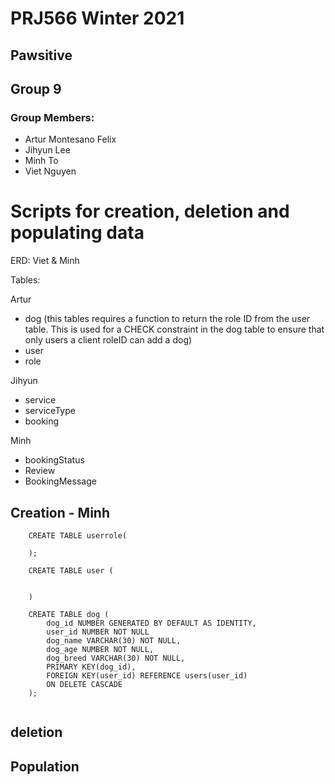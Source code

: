 # PRJ566 Winter 2021

## Pawsitive

## Group 9

### Group Members:

- Artur Montesano Felix
- Jihyun Lee
- Minh To
- Viet Nguyen

# Scripts for creation, deletion and populating data

ERD: Viet & Minh

Tables:

Artur

- dog (this tables requires a function to return the role ID from the user table. This is used for a CHECK constraint in the dog table to ensure that only users a client roleID can add a dog)
- user
- role

Jihyun

- service
- serviceType
- booking

Minh

- bookingStatus
- Review
- BookingMessage

## Creation - Minh

```
    CREATE TABLE userrole(

    );

    CREATE TABLE user (


    )

    CREATE TABLE dog (
        dog_id NUMBER GENERATED BY DEFAULT AS IDENTITY,
        user_id NUMBER NOT NULL
        dog_name VARCHAR(30) NOT NULL,
        dog_age NUMBER NOT NULL,
        dog_breed VARCHAR(30) NOT NULL,
        PRIMARY KEY(dog_id),
        FOREIGN KEY(user_id) REFERENCE users(user_id)
        ON DELETE CASCADE
    );


```

## deletion

## Population
